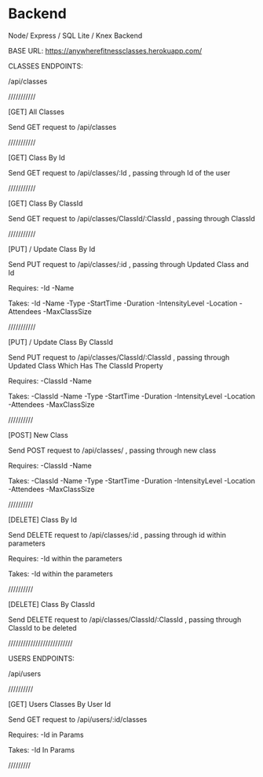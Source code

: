 # Backend
Node/ Express / SQL Lite / Knex Backend 

BASE URL: https://anywherefitnessclasses.herokuapp.com/

CLASSES ENDPOINTS:

/api/classes

///////////

[GET] All Classes

Send GET request to /api/classes

///////////

[GET] Class By Id

Send GET request to /api/classes/:Id , passing through Id of the user

///////////

[GET] Class By ClassId

Send GET request to /api/classes/ClassId/:ClassId , passing through ClassId

///////////

[PUT] / Update Class By Id

Send PUT request to /api/classes/:id , passing through Updated Class and Id

Requires: -Id -Name

Takes: -Id -Name -Type -StartTime -Duration -IntensityLevel -Location -Attendees -MaxClassSize

///////////

[PUT] / Update Class By ClassId

Send PUT request to /api/classes/ClassId/:ClassId , passing through Updated Class Which Has The ClassId Property

Requires: -ClassId -Name

Takes: -ClassId -Name -Type -StartTime -Duration -IntensityLevel -Location -Attendees -MaxClassSize

//////////

[POST] New Class

Send POST request to /api/classes/ , passing through new class

Requires: -ClassId -Name

Takes: -ClassId -Name -Type -StartTime -Duration -IntensityLevel -Location -Attendees -MaxClassSize

//////////

[DELETE] Class By Id

Send DELETE request to /api/classes/:id , passing through id within parameters

Requires: -Id within the parameters

Takes: -Id within the parameters 

//////////

[DELETE] Class By ClassId

Send DELETE request to /api/classes/ClassId/:ClassId , passing through ClassId to be deleted

//////////////////////////

USERS ENDPOINTS:

/api/users

//////////

[GET] Users Classes By User Id

Send GET request to /api/users/:id/classes

Requires: -Id in Params

Takes: -Id In Params

/////////